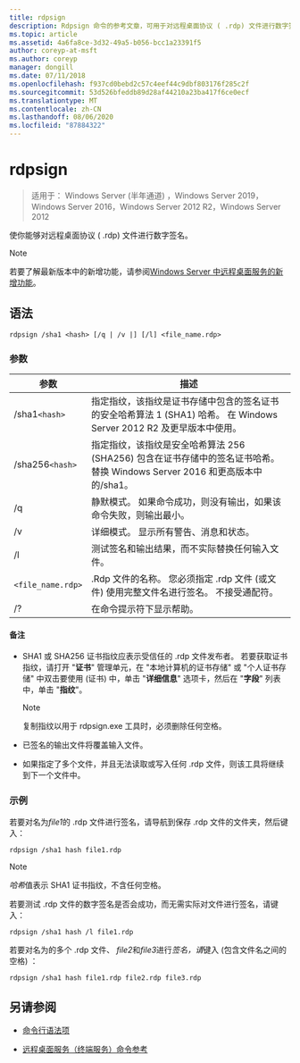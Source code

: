 ```yaml
---
title: rdpsign
description: Rdpsign 命令的参考文章，可用于对远程桌面协议 ( .rdp) 文件进行数字签名。
ms.topic: article
ms.assetid: 4a6fa8ce-3d32-49a5-b056-bcc1a23391f5
author: coreyp-at-msft
ms.author: coreyp
manager: dongill
ms.date: 07/11/2018
ms.openlocfilehash: f937cd0bebd2c57c4eef44c9dbf803176f285c2f
ms.sourcegitcommit: 53d526bfeddb89d28af44210a23ba417f6ce0ecf
ms.translationtype: MT
ms.contentlocale: zh-CN
ms.lasthandoff: 08/06/2020
ms.locfileid: "87884322"
---
```

# <a name="rdpsign"></a>rdpsign

> 适用于： Windows Server (半年通道) ，Windows Server 2019，Windows Server 2016，Windows Server 2012 R2，Windows Server 2012

使你能够对远程桌面协议 ( .rdp) 文件进行数字签名。

> [!NOTE]
> 若要了解最新版本中的新增功能，请参阅[Windows Server 中远程桌面服务的新增功能](/previous-versions/windows/it-pro/windows-server-2012-r2-and-2012/dn283323(v=ws.11))。

## <a name="syntax"></a>语法

```
rdpsign /sha1 <hash> [/q | /v |] [/l] <file_name.rdp>
```

### <a name="parameters"></a>参数

| 参数 | 描述 |
|--|--|
| /sha1`<hash>` | 指定指纹，该指纹是证书存储中包含的签名证书的安全哈希算法 1 (SHA1) 哈希。 在 Windows Server 2012 R2 及更早版本中使用。 |
| /sha256`<hash>` | 指定指纹，该指纹是安全哈希算法 256 (SHA256) 包含在证书存储中的签名证书哈希。 替换 Windows Server 2016 和更高版本中的/sha1。 |
| /q | 静默模式。 如果命令成功，则没有输出，如果该命令失败，则输出最小。 |
| /v | 详细模式。 显示所有警告、消息和状态。 |
| /l | 测试签名和输出结果，而不实际替换任何输入文件。 |
| `<file_name.rdp>` | .Rdp 文件的名称。 您必须指定 .rdp 文件 (或文件) 使用完整文件名进行签名。 不接受通配符。 |
| /? | 在命令提示符下显示帮助。 |

#### <a name="remarks"></a>备注

- SHA1 或 SHA256 证书指纹应表示受信任的 .rdp 文件发布者。 若要获取证书指纹，请打开 "**证书**" 管理单元，在 "本地计算机的证书存储" 或 "个人证书存储" 中双击要使用 (证书) 中，单击 "**详细信息**" 选项卡，然后在 "**字段**" 列表中，单击 "**指纹**"。

    > [!NOTE]
    > 复制指纹以用于 rdpsign.exe 工具时，必须删除任何空格。

- 已签名的输出文件将覆盖输入文件。

- 如果指定了多个文件，并且无法读取或写入任何 .rdp 文件，则该工具将继续到下一个文件中。

### <a name="examples"></a>示例

若要对名为*file1*的 .rdp 文件进行签名，请导航到保存 .rdp 文件的文件夹，然后键入：

```
rdpsign /sha1 hash file1.rdp
```

> [!NOTE]
> *哈希*值表示 SHA1 证书指纹，不含任何空格。

若要测试 .rdp 文件的数字签名是否会成功，而无需实际对文件进行签名，请键入：

```
rdpsign /sha1 hash /l file1.rdp
```

若要对名为的多个 .rdp 文件、 *file2*和*file3*进行*签名，请*键入 (包含文件名之间的空格) ：

```
rdpsign /sha1 hash file1.rdp file2.rdp file3.rdp
```

## <a name="see-also"></a>另请参阅

- [命令行语法项](command-line-syntax-key.md)

- [远程桌面服务（终端服务）命令参考](remote-desktop-services-terminal-services-command-reference.md)
